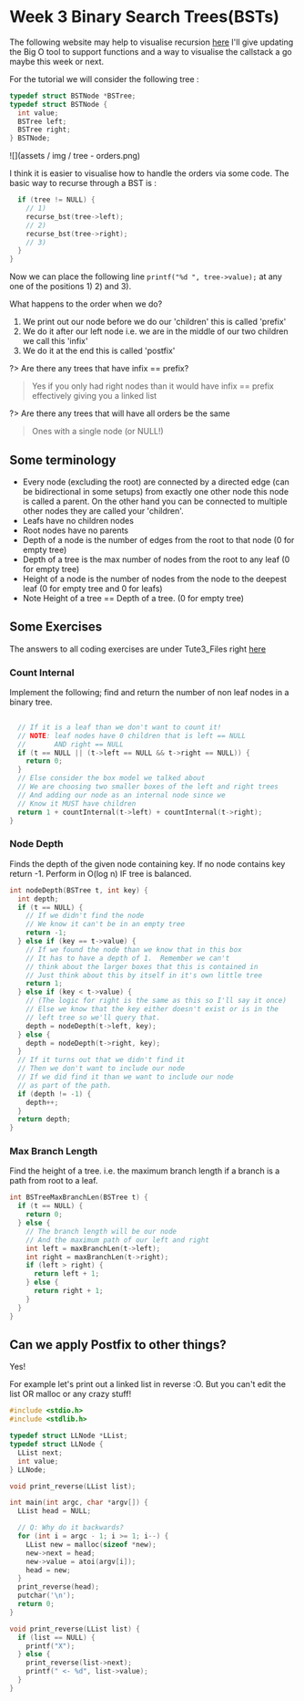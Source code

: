 # Week 3 Binary Search Trees(BSTs)

The following website may help to visualise recursion [here](https://visualgo.net/en/recursion) I'll give updating the Big O tool to support functions and a way to visualise the callstack a go maybe this week or next.

For the tutorial we will consider the following tree :

```c
typedef struct BSTNode *BSTree;
typedef struct BSTNode {
  int value;
  BSTree left;
  BSTree right;
} BSTNode;
```

![](assets / img / tree - orders.png)

I think it is easier to visualise how to handle the orders via some code.  The basic way to recurse through a BST is :

```c void recurse_bst(BSTree tree) {
  if (tree != NULL) {
    // 1)
    recurse_bst(tree->left);
    // 2)
    recurse_bst(tree->right);
    // 3)
  }
}
```

Now we can place the following line `printf("%d ", tree->value);` at any one of the positions 1) 2) and 3).

What happens to the order when we do?

1. We print out our node before we do our 'children' this is called 'prefix'
2. We do it after our left node i.e. we are in the middle of our two children we call this 'infix'
3. We do it at the end this is called 'postfix'

?> Are there any trees that have infix == prefix?

> Yes if you only had right nodes than it would have infix == prefix effectively giving you a linked list

?> Are there any trees that will have all orders be the same

> Ones with a single node (or NULL!)

## Some terminology

- Every node (excluding the root) are connected by a directed edge (can be bidirectional in some setups) from exactly one other node this node is called a parent.  On the other hand you can be connected to multiple other nodes they are called your 'children'.
- Leafs have no children nodes
- Root nodes have no parents
- Depth of a node is the number of edges from the root to that node (0 for empty tree)
- Depth of a tree is the max number of nodes from the root to any leaf (0 for empty tree)
- Height of a node is the number of nodes from the node to the deepest leaf (0 for empty tree and 0 for leafs)
- Note Height of a tree == Depth of a tree. (0 for empty tree)

## Some Exercises

The answers to all coding exercises are under Tute3_Files right [here](https://github.com/BraedonWooding/Comp2521-19T3/tree/master/Tute3_Files)

### Count Internal

Implement the following; find and return the number of non leaf nodes in a binary tree.

```c
                                                                       int countInternal(BSTree t) {
  // If it is a leaf than we don't want to count it!
  // NOTE: leaf nodes have 0 children that is left == NULL
  //       AND right == NULL
  if (t == NULL || (t->left == NULL && t->right == NULL)) {
    return 0;
  }
  // Else consider the box model we talked about
  // We are choosing two smaller boxes of the left and right trees
  // And adding our node as an internal node since we
  // Know it MUST have children
  return 1 + countInternal(t->left) + countInternal(t->right);
}
```

### Node Depth

Finds the depth of the given node containing key.  If no node contains key return -1.  Perform in O(log n) IF tree is balanced.

```c
int nodeDepth(BSTree t, int key) {
  int depth;
  if (t == NULL) {
    // If we didn't find the node
    // We know it can't be in an empty tree
    return -1;
  } else if (key == t->value) {
    // If we found the node than we know that in this box
    // It has to have a depth of 1.  Remember we can't
    // think about the larger boxes that this is contained in
    // Just think about this by itself in it's own little tree
    return 1;
  } else if (key < t->value) {
    // (The logic for right is the same as this so I'll say it once)
    // Else we know that the key either doesn't exist or is in the
    // left tree so we'll query that.
    depth = nodeDepth(t->left, key);
  } else {
    depth = nodeDepth(t->right, key);
  }
  // If it turns out that we didn't find it
  // Then we don't want to include our node
  // If we did find it than we want to include our node
  // as part of the path.
  if (depth != -1) {
    depth++;
  }
  return depth;
}
```

### Max Branch Length

Find the height of a tree. i.e. the maximum branch length if a branch is a path from root to a leaf.

```c
int BSTreeMaxBranchLen(BSTree t) {
  if (t == NULL) {
    return 0;
  } else {
    // The branch length will be our node
    // And the maximum path of our left and right
    int left = maxBranchLen(t->left);
    int right = maxBranchLen(t->right);
    if (left > right) {
      return left + 1;
    } else {
      return right + 1;
    }
  }
}
```

## Can we apply Postfix to other things?

Yes!

For example let's print out a linked list in reverse :O.  But you can't edit the list OR malloc or any crazy stuff!

```c
#include <stdio.h>
#include <stdlib.h>

typedef struct LLNode *LList;
typedef struct LLNode {
  LList next;
  int value;
} LLNode;

void print_reverse(LList list);

int main(int argc, char *argv[]) {
  LList head = NULL;

  // Q: Why do it backwards?
  for (int i = argc - 1; i >= 1; i--) {
    LList new = malloc(sizeof *new);
    new->next = head;
    new->value = atoi(argv[i]);
    head = new;
  }
  print_reverse(head);
  putchar('\n');
  return 0;
}

void print_reverse(LList list) {
  if (list == NULL) {
    printf("X");
  } else {
    print_reverse(list->next);
    printf(" <- %d", list->value);
  }
}
```
